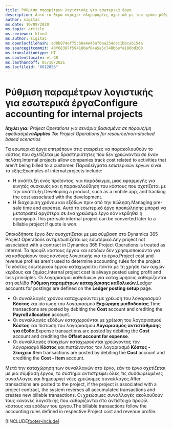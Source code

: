 ```yaml
---
title: Ρύθμιση παραμέτρων λογιστικής για εσωτερικά έργα
description: Αυτό το θέμα παρέχει πληροφορίες σχετικά με τον τρόπο ρύθμισης των πρακτικών λογιστικής για εσωτερικά έργα στο Project Operations.
author: sigitac
ms.date: 10/09/2020
ms.topic: article
ms.reviewer: kfend
ms.author: sigitac
ms.openlocfilehash: ad8b974ef75cb0a4e43af0aa254cec1bbcab154a
ms.sourcegitcommit: 40f68387f594180af64a5e5c748b6efa188bd300
ms.translationtype: HT
ms.contentlocale: el-GR
ms.lasthandoff: 05/10/2021
ms.locfileid: "6012856"
---
```

# <a name="configure-accounting-for-internal-projects"></a><span data-ttu-id="49560-103">Ρύθμιση παραμέτρων λογιστικής για εσωτερικά έργα</span><span class="sxs-lookup"><span data-stu-id="49560-103">Configure accounting for internal projects</span></span>

<span data-ttu-id="49560-104">_**Ισχύει για:** Project Operations για σενάρια βασισμένα σε πόρους/μη εφοδιασμένα_</span><span class="sxs-lookup"><span data-stu-id="49560-104">_**Applies To:** Project Operations for resource/non-stocked based scenarios_</span></span>

<span data-ttu-id="49560-105">Τα εσωτερικά έργα επιτρέπουν στις εταιρείες να παρακολουθούν το κόστος που σχετίζεται με δραστηριότητες που δεν χρεώνονται σε έναν πελάτη.</span><span class="sxs-lookup"><span data-stu-id="49560-105">Internal projects allow companies track cost related to activities that aren't being billed to a customer.</span></span> <span data-ttu-id="49560-106">Παραδείγματα εσωτερικών έργων είναι τα εξής:</span><span class="sxs-lookup"><span data-stu-id="49560-106">Examples of internal projects include:</span></span>

- <span data-ttu-id="49560-107">Η ανάπτυξη ενός προϊόντος, για παράδειγμα, μιας εφαρμογής για κινητές συσκευές και η παρακολούθηση του κόστους που σχετίζεται με την ανάπτυξη.</span><span class="sxs-lookup"><span data-stu-id="49560-107">Developing a product, such as a mobile app, and tracking the cost associated with the development.</span></span>
- <span data-ttu-id="49560-108">Η διαχείριση χρόνου και εξόδων πριν από την πώληση.</span><span class="sxs-lookup"><span data-stu-id="49560-108">Managing pre-sale time and expense.</span></span> <span data-ttu-id="49560-109">Αυτό το εσωτερικό έργο προπώλησης μπορεί να μετατραπεί αργότερα σε ένα χρεώσιμο έργο εάν κερδηθεί η προσφορά.</span><span class="sxs-lookup"><span data-stu-id="49560-109">This pre-sale internal project can be converted later to a billable project if quote is won.</span></span>

<span data-ttu-id="49560-110">Οποιοδήποτε έργο δεν συσχετίζεται με μια σύμβαση στο Dynamics 365 Project Operations αντιμετωπίζεται ως εσωτερικό.</span><span class="sxs-lookup"><span data-stu-id="49560-110">Any project not associated with a contract in Dynamics 365 Project Operations is treated as internal.</span></span> <span data-ttu-id="49560-111">Τα προφίλ κόστους έργου και εσόδων δεν χρησιμοποιούντα για να καθορίσουν τους κανόνες λογιστικής για το έργο.</span><span class="sxs-lookup"><span data-stu-id="49560-111">Project cost and revenue profiles aren't used to determine accounting rules for the project.</span></span> <span data-ttu-id="49560-112">Το κόστος εσωτερικού έργου καταχωρείται πάντα με τη χρήση των αρχών κέρδους και ζημίας.</span><span class="sxs-lookup"><span data-stu-id="49560-112">Internal project cost is always posted using profit and loss principles.</span></span> <span data-ttu-id="49560-113">Οι λογαριασμοί καθολικών για καταχωρήσεις καθορίζονται στη σελίδα **Ρύθμιση παραμέτρων καταχώρισης καθολικών**.</span><span class="sxs-lookup"><span data-stu-id="49560-113">Ledger accounts for postings are defined on the **Ledger posting setup** page.</span></span>

- <span data-ttu-id="49560-114">Οι συναλλαγές χρόνου καταχωρούνται με χρέωση του λογαριασμού **Κόστος** και πίστωση του λογαριασμού **Εκχώρηση μισθοδοσίας**.</span><span class="sxs-lookup"><span data-stu-id="49560-114">Time transactions are posted by debiting the **Cost** account and crediting the **Payroll allocation** account.</span></span>
- <span data-ttu-id="49560-115">Οι συναλλαγές εξόδων καταχωρούνται με χρέωση του λογαριασμού **Κόστος** και πίστωση του λογαριασμού **Λογαριασμός αντιστάθμισης για έξοδα**.</span><span class="sxs-lookup"><span data-stu-id="49560-115">Expense transactions are posted by debiting the **Cost** account and crediting the **Offset account for expense**.</span></span>
- <span data-ttu-id="49560-116">Οι συναλλαγές στοιχείων καταχωρούνται χρεώνοντας τον λογαριασμό **Κόστος** και πιστώνοντας τον λογαριασμό **Κόστος - Στοιχείο**.</span><span class="sxs-lookup"><span data-stu-id="49560-116">Item transactions are posted by debiting the **Cost** account and crediting the **Cost - Item** account.</span></span>

<span data-ttu-id="49560-117">Μετά την καταχώρηση των συναλλαγών στο έργο, εάν το έργο σχετίζεται με μια σύμβαση έργου, το σύστημα αντιστρέφει όλες τις συσσωρευμένες συναλλαγές και δημιουργεί νέες χρεώσιμες συναλλαγές.</span><span class="sxs-lookup"><span data-stu-id="49560-117">After transactions are posted to the project, if the project is associated with a project contract, the system reverses all accumulated transactions and creates new billable transactions.</span></span> <span data-ttu-id="49560-118">Οι χρεώσιμες συναλλαγές ακολουθούν τους κανόνες λογιστικής που καθορίζονται στο αντίστοιχο προφίλ κόστους και εσόδων του έργου.</span><span class="sxs-lookup"><span data-stu-id="49560-118">The billable transactions follow the accounting rules defined in respective Project cost and revenue profile.</span></span>




[!INCLUDE[footer-include](../includes/footer-banner.md)]
